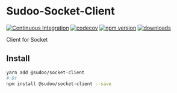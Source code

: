 # Sudoo-Socket-Client

[![Continuous Integration](https://github.com/SudoDotDog/Sudoo-Socket-Client/actions/workflows/ci.yml/badge.svg)](https://github.com/SudoDotDog/Sudoo-Socket-Client/actions/workflows/ci.yml)
[![codecov](https://codecov.io/gh/SudoDotDog/Sudoo-Socket-Client/branch/main/graph/badge.svg)](https://codecov.io/gh/SudoDotDog/Sudoo-Socket-Client)
[![npm version](https://badge.fury.io/js/%40sudoo%2Fsocket-client.svg)](https://www.npmjs.com/package/@sudoo/socket-client)
[![downloads](https://img.shields.io/npm/dm/@sudoo/socket-client.svg)](https://www.npmjs.com/package/@sudoo/socket-client)

Client for Socket

## Install

```sh
yarn add @sudoo/socket-client
# Or
npm install @sudoo/socket-client --save
```
